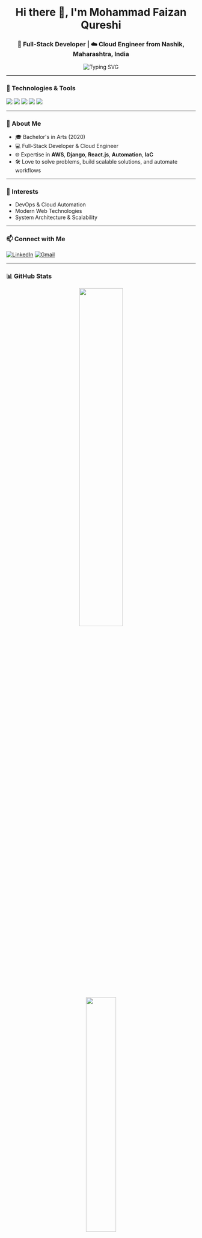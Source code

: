 <h1 align="center">Hi there 👋, I'm Mohammad Faizan Qureshi</h1>
<h3 align="center">🚀 Full-Stack Developer | ☁️ Cloud Engineer from Nashik, Maharashtra, India</h3>

<p align="center">
  <img src="https://readme-typing-svg.demolab.com?font=Fira+Code&duration=3000&pause=1000&color=36BCF7&width=435&lines=Welcome+to+my+GitHub+Profile!;I+build+modern+web+apps;Cloud+%7C+DevOps+%7C+Django+%7C+React+lover" alt="Typing SVG" />
</p>

---

### 🔧 Technologies & Tools
<p>
  <img src="https://img.shields.io/badge/-AWS-232F3E?style=for-the-badge&logo=amazonaws&logoColor=white" />
  <img src="https://img.shields.io/badge/-Django-092E20?style=for-the-badge&logo=django&logoColor=white" />
  <img src="https://img.shields.io/badge/-React-20232A?style=for-the-badge&logo=react&logoColor=61DAFB" />
  <img src="https://img.shields.io/badge/-Python-3776AB?style=for-the-badge&logo=python&logoColor=white" />
  <img src="https://img.shields.io/badge/-Ansible-E74428?style=for-the-badge&logo=ansible&logoColor=white" />
</p>

---

### 📌 About Me
- 🎓 Bachelor's in Arts (2020)
- 💻 Full-Stack Developer & Cloud Engineer
- 🌐 Expertise in **AWS**, **Django**, **React.js**, **Automation**, **IaC**
- 🛠️ Love to solve problems, build scalable solutions, and automate workflows

---

### 🌱 Interests
- DevOps & Cloud Automation
- Modern Web Technologies
- System Architecture & Scalability

---

### 📫 Connect with Me
[![LinkedIn](https://img.shields.io/badge/LinkedIn-Connect-blue?style=flat-square&logo=linkedin)](https://www.linkedin.com/in/faizan-qureshi-developer)
[![Gmail](https://img.shields.io/badge/Gmail-fqthedeveloper@gmail.com-D14836?style=flat-square&logo=gmail&logoColor=white)](mailto:fqthedeveloper@gmail.com)

---

### 📊 GitHub Stats
<p align="center">
  <img src="https://github-readme-stats.vercel.app/api?username=fqthedeveloper&show_icons=true&theme=radical" width="48%"/>
</p>

<p align="center">
  <img src="https://github-readme-stats.vercel.app/api/top-langs/?username=fqthedeveloper&layout=compact&theme=radical" width="40%" />
</p>

<p align="center">
  <img src="https://github-profile-trophy.vercel.app/?username=fqthedeveloper&theme=radical&no-frame=true&row=1&column=7" />
</p>



### ✍️ Random Dev Quote
![Quote](https://quotes-github-readme.vercel.app/api?type=horizontal&theme=tokyonight)

---

<p align="center">Let's build something amazing together! 🚀</p>
